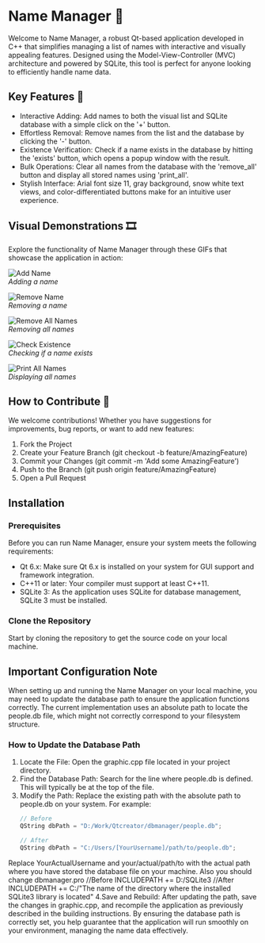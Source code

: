 # Name Manager 📖

Welcome to Name Manager, a robust Qt-based application developed in C++ that simplifies managing a list of names with interactive and visually appealing features. Designed using the Model-View-Controller (MVC) architecture and powered by SQLite, this tool is perfect for anyone looking to efficiently handle name data.

## Key Features 🌟

- Interactive Adding: Add names to both the visual list and SQLite database with a simple click on the '+' button.
- Effortless Removal: Remove names from the list and the database by clicking the '-' button.
- Existence Verification: Check if a name exists in the database by hitting the 'exists' button, which opens a popup window with the result.
- Bulk Operations: Clear all names from the database with the 'remove_all' button and display all stored names using 'print_all'.
- Stylish Interface: Arial font size 11, gray background, snow white text views, and color-differentiated buttons make for an intuitive user experience.

## Visual Demonstrations 🎞

Explore the functionality of Name Manager through these GIFs that showcase the application in action:

![Add Name](gifs/add.gif)  
*Adding a name*

![Remove Name](gifs/remove.gif)  
*Removing a name*

![Remove All Names](gifs/removeall.gif)  
*Removing all names*

![Check Existence](gifs/exist.gif)  
*Checking if a name exists*

![Print All Names](gifs/printall.gif)  
*Displaying all names*

## How to Contribute 🤝

We welcome contributions! Whether you have suggestions for improvements, bug reports, or want to add new features:

1. Fork the Project
2. Create your Feature Branch (git checkout -b feature/AmazingFeature)
3. Commit your Changes (git commit -m 'Add some AmazingFeature')
4. Push to the Branch (git push origin feature/AmazingFeature)
5. Open a Pull Request
## Installation

### Prerequisites

Before you can run Name Manager, ensure your system meets the following requirements:

- Qt 6.x: Make sure Qt 6.x is installed on your system for GUI support and framework integration.
- C++11 or later: Your compiler must support at least C++11.
- SQLite 3: As the application uses SQLite for database management, SQLite 3 must be installed.

### Clone the Repository

Start by cloning the repository to get the source code on your local machine.
## Important Configuration Note

When setting up and running the Name Manager on your local machine, you may need to update the database path to ensure the application functions correctly. The current implementation uses an absolute path to locate the people.db file, which might not correctly correspond to your filesystem structure.

### How to Update the Database Path

1. Locate the File: Open the graphic.cpp file located in your project directory.
2. Find the Database Path: Search for the line where people.db is defined. This will typically be at the top of the file.
3. Modify the Path: Replace the existing path with the absolute path to people.db on your system. For example:
   ```cpp
   // Before
   QString dbPath = "D:/Work/Qtcreator/dbmanager/people.db";

   // After
   QString dbPath = "C:/Users/[YourUsername]/path/to/people.db";
Replace YourActualUsername and your/actual/path/to with the actual path where you have stored the database file on your machine.
Also you should change dbmanager.pro
   //Before
   INCLUDEPATH += D:/SQLite3
   //After
   INCLUDEPATH += C:/"The name of the directory where the installed SQLite3 library is located"
4.Save and Rebuild:
After updating the path, save the changes in graphic.cpp, and recompile the application as previously described in the building instructions.
By ensuring the database path is correctly set, you help guarantee that the application will run smoothly on your environment, managing the name data effectively.


